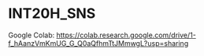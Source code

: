 # INT20H_SNS

Google Colab: https://colab.research.google.com/drive/1-f_hAanzVmKmUG_G_Q0aQfhmTtJMmwgL?usp=sharing
